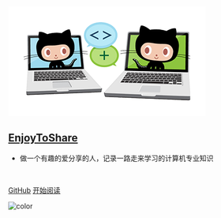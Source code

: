 ![icon](./images/icon.png)

## [EnjoyToShare](https://wugenqiang.github.io/)

- 做一个有趣的爱分享的人，记录一路走来学习的计算机专业知识

<img src="https://img.shields.io/badge/version-v2.0.0-green.svg" data-origin="https://img.shields.io/badge/version-v2.0.0-green.svg" alt=""> 
<img src="https://img.shields.io/github/stars/wugenqiang/NoteBook" data-origin="https://img.shields.io/github/stars/wugenqiang/NoteBook" alt=""> 
<img src="https://img.shields.io/github/forks/wugenqiang/NoteBook" data-origin="https://img.shields.io/github/forks/wugenqiang/NoteBook" alt="">
<img src="https://img.shields.io/github/license/wugenqiang/NoteBook" data-origin="https://img.shields.io/github/license/wugenqiang/NoteBook" alt="">

<br>

[GitHub](https://github.com/wugenqiang/NoteBook)
[开始阅读](/README.md)



<!-- 背景色 -->
![color](#fff)